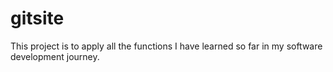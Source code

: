 # gitsite
This project is to apply all the functions I have learned so far in my software development journey.
